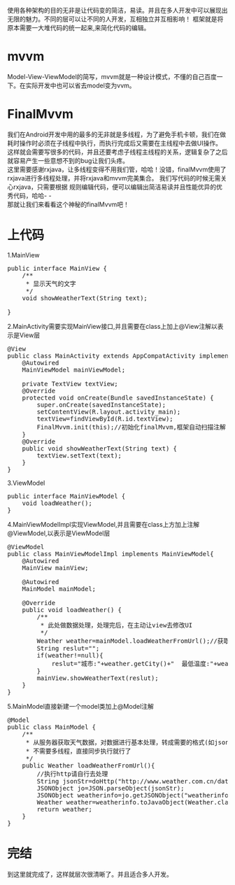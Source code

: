
使用各种架构的目的无非是让代码变的简洁，易读。并且在多人开发中可以展现出无限的魅力。不同的层可以让不同的人开发，互相独立并互相影响！
框架就是将原本需要一大堆代码的统一起来,来简化代码的编辑。
# mvvm
Model-View-ViewModel的简写，mvvm就是一种设计模式，不懂的自己百度一下。在实际开发中也可以省去model变为vvm。
# FinalMvvm
我们在Android开发中用的最多的无非就是多线程，为了避免手机卡顿，我们在做耗时操作时必须在子线程中执行，而执行完成后又需要在主线程中去做UI操作。
这样就会需要写很多的代码，并且还要考虑子线程主线程的关系，逻辑复杂了之后就容易产生一些意想不到的bug让我们头疼。<br/>
这里需要感谢rxjava，让多线程变得不用我们管，哈哈！没错，finalMvvm使用了rxjava进行多线程处理，并将rxjava和mvvm完美集合。
我们写代码的时候无需关心rxjava，只需要根据
规则编辑代码，便可以编辑出简洁易读并且性能优异的优秀代码，哈哈- -<br/>
那就让我们来看看这个神秘的finalMvvm吧！

# 上代码
1.MainView
<pre>
public interface MainView {
    /**
     * 显示天气的文字
     */
    void showWeatherText(String text);

}
</pre>

2.MainActivity需要实现MainView接口,并且需要在class上加上@View注解以表示是View层
<pre>
@View
public class MainActivity extends AppCompatActivity implements MainView{
    @Autowired
    MainViewModel mainViewModel;
    
    private TextView textView;
    @Override
    protected void onCreate(Bundle savedInstanceState) {
        super.onCreate(savedInstanceState);
        setContentView(R.layout.activity_main);
        textView=findViewById(R.id.textView);
        FinalMvvm.init(this);//初始化finalMvvm,框架自动扫描注解
    }
    @Override
    public void showWeatherText(String text) {
        textView.setText(text);
    }
}
</pre>

3.ViewModel
<pre>
public interface MainViewModel {
    void loadWeather();
}
</pre>
4.MainViewModelImpl实现ViewModel,并且需要在class上方加上注解@ViewModel,以表示是ViewModel层
<pre>
@ViewModel
public class MainViewModelImpl implements MainViewModel{
    @Autowired
    MainView mainView;

    @Autowired
    MainModel mainModel;

    @Override
    public void loadWeather() {
        /**
         * 此处做数据处理，处理完后，在主动让view去修改UI
         */
        Weather weather=mainModel.loadWeatherFromUrl();//获取天气预报信息
        String reslut="";
        if(weather!=null){
            reslut="城市:"+weather.getCity()+"  最低温度:"+weather.getTemp1()+"   最高温度:"+weather.getTemp2()+"    天气情况:"+weather.getWeather();
        }
        mainView.showWeatherText(reslut);
    }
}
</pre>


5.MainModel直接新建一个model类加上@Model注解
<pre>
@Model
public class MainModel {
    /**
     * 从服务器获取天气数据，对数据进行基本处理，转成需要的格式(如json，bean，string等)
     * 不需要多线程，直接同步执行就行了
     */
    public Weather loadWeatherFromUrl(){
        //执行http请自行去处理
        String jsonStr=doHttp("http://www.weather.com.cn/data/cityinfo/101010100.html");
        JSONObject jo=JSON.parseObject(jsonStr);
        JSONObject weatherinfo=jo.getJSONObject("weatherinfo");
        Weather weather=weatherinfo.toJavaObject(Weather.class);
        return weather;
    }
}
</pre>

# 完结
到这里就完成了，这样就层次很清晰了。并且适合多人开发。
